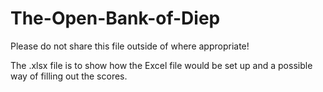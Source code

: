# The-Open-Bank-of-Diep

Please do not share this file outside of where appropriate!

The .xlsx file is to show how the Excel file would be set up and a possible way of filling out the scores.
